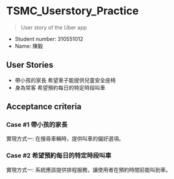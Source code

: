 # TSMC_Userstory_Practice

> User story of the Uber app 

- Student number: 310551012 
- Name: 陳毅

## User Stories
- 帶小孩的家長
希望車子能提供兒童安全座椅
- 身為常客
希望預約每日的特定時段叫車

## Acceptance criteria

### Case #1 帶小孩的家長
實現方式一: 在搜尋車輛時，提供叫車的偏好選項。

### Case #2 希望預約每日的特定時段叫車
實現方式一: 系統應該提供排程服務，讓使用者在預約時間前能叫到車。
